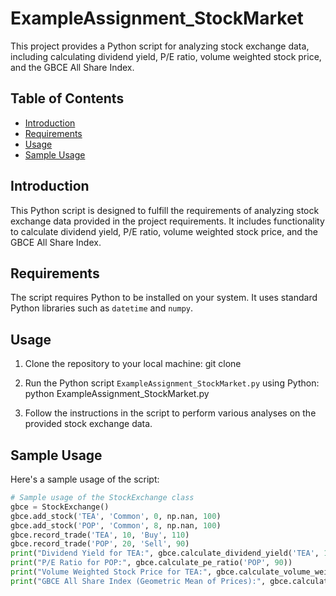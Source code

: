 # ExampleAssignment_StockMarket

This project provides a Python script for analyzing stock exchange data, including calculating dividend yield, P/E ratio, volume weighted stock price, and the GBCE All Share Index.

## Table of Contents
- [Introduction](#introduction)
- [Requirements](#requirements)
- [Usage](#usage)
- [Sample Usage](#sample-usage)

## Introduction

This Python script is designed to fulfill the requirements of analyzing stock exchange data provided in the project requirements. It includes functionality to calculate dividend yield, P/E ratio, volume weighted stock price, and the GBCE All Share Index.

## Requirements

The script requires Python to be installed on your system. It uses standard Python libraries such as `datetime` and `numpy`.

## Usage

1. Clone the repository to your local machine:
git clone <repository-url>

2. Run the Python script `ExampleAssignment_StockMarket.py` using Python:
python ExampleAssignment_StockMarket.py

3. Follow the instructions in the script to perform various analyses on the provided stock exchange data.

## Sample Usage

Here's a sample usage of the script:

```python
# Sample usage of the StockExchange class
gbce = StockExchange()
gbce.add_stock('TEA', 'Common', 0, np.nan, 100)
gbce.add_stock('POP', 'Common', 8, np.nan, 100)
gbce.record_trade('TEA', 10, 'Buy', 110)
gbce.record_trade('POP', 20, 'Sell', 90)
print("Dividend Yield for TEA:", gbce.calculate_dividend_yield('TEA', 110))
print("P/E Ratio for POP:", gbce.calculate_pe_ratio('POP', 90))
print("Volume Weighted Stock Price for TEA:", gbce.calculate_volume_weighted_stock_price('TEA'))
print("GBCE All Share Index (Geometric Mean of Prices):", gbce.calculate_geometric_mean())
